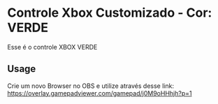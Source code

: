 # Controle Xbox Customizado - Cor: VERDE
Esse é o controle XBOX VERDE
## Usage
Crie um novo Browser no OBS e utilize através desse link: https://overlay.gamepadviewer.com/gamepad/j0M9oHHhjh?p=1
